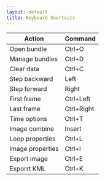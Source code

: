 ```yaml
---
layout: default
title: Keyboard Shortcuts
---
```


Action|Command
----------------|------------
Open bundle     | Ctrl+O
Manage bundles  | Ctrl+D
Clear data      | Ctrl+C
Step backward   | Left
Step forward    | Right
First frame     | Ctrl+Left
Last frame      | Ctrl+Right
Time options    | Ctrl+T
Image combine   | Insert
Loop properties | Ctrl+L
Image properties| Ctrl+I
Export image    | Ctrl+E 
Exporrt KML     | Ctrl+K
